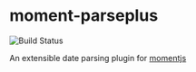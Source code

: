 # moment-parseplus

![Build Status](https://travis-ci.org/kensnyder/moment-parseplus.svg?branch=master)

An extensible date parsing plugin for [momentjs](http://momentjs.com)

